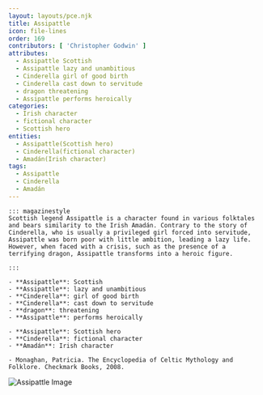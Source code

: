 ```yaml
---
layout: layouts/pce.njk
title: Assipattle
icon: file-lines
order: 169
contributors: [ 'Christopher Godwin' ]
attributes:
  - Assipattle Scottish
  - Assipattle lazy and unambitious
  - Cinderella girl of good birth
  - Cinderella cast down to servitude
  - dragon threatening
  - Assipattle performs heroically
categories:
  - Irish character
  - fictional character
  - Scottish hero
entities:
  - Assipattle(Scottish hero)
  - Cinderella(fictional character)
  - Amadán(Irish character)
tags:
  - Assipattle
  - Cinderella
  - Amadán
---
```

``` tab [group1:Info]
::: magazinestyle
Scottish legend Assipattle is a character found in various folktales and bears similarity to the Irish Amadán. Contrary to the story of Cinderella, who is usually a privileged girl forced into servitude, Assipattle was born poor with little ambition, leading a lazy life. However, when faced with a crisis, such as the presence of a terrifying dragon, Assipattle transforms into a heroic figure.

:::
```
``` tab [group1:Attributes]
- **Assipattle**: Scottish
- **Assipattle**: lazy and unambitious
- **Cinderella**: girl of good birth
- **Cinderella**: cast down to servitude
- **dragon**: threatening
- **Assipattle**: performs heroically
```
``` tab [group1:Entities]
- **Assipattle**: Scottish hero
- **Cinderella**: fictional character
- **Amadán**: Irish character
```
``` tab [group1:Sources]
- Monaghan, Patricia. The Encyclopedia of Celtic Mythology and Folklore. Checkmark Books, 2008.
```
![Assipattle Image](['https://upload.wikimedia.org/wikipedia/commons/f/fa/Stoor_worm%2C_king%2C_cropped.jpg'])
